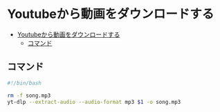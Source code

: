 # Youtubeから動画をダウンロードする

- [Youtubeから動画をダウンロードする](#youtubeから動画をダウンロードする)
  - [コマンド](#コマンド)

## コマンド

``` bash
#!/bin/bash

rm -f song.mp3
yt-dlp --extract-audio --audio-format mp3 $1 -o song.mp3
```
